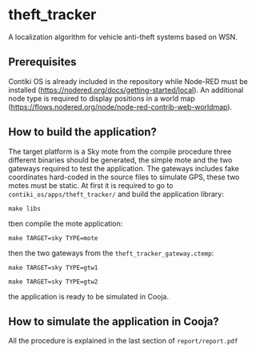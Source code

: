# theft_tracker
A localization algorithm for vehicle anti-theft systems based on WSN.

## Prerequisites

Contiki OS is already included in the repository while Node-RED must be installed (https://nodered.org/docs/getting-started/local).
An additional node type is required to display positions in a world map (https://flows.nodered.org/node/node-red-contrib-web-worldmap).

## How to build the application?

The target platform is a Sky mote from the compile procedure three different binaries should be generated, the simple mote and the two gateways required
to test the application. The gateways includes fake coordinates hard-coded in the source files to simulate GPS, these two motes must be static. 
At first it is required to go to `contiki_os/apps/theft_tracker/` and build the application library:

 `make libs`
 
 tben compile the mote application:
 
 `make TARGET=sky TYPE=mote`
 
 then the two gateways from the `theft_tracker_gateway.ctemp`:
 
 `make TARGET=sky TYPE=gtw1`
 
 `make TARGET=sky TYPE=gtw2`
 
 the application is ready to be simulated in Cooja.
 
 ## How to simulate the application in Cooja?
 
 All the procedure is explained in the last section of `report/report.pdf`


